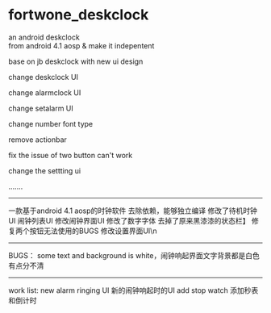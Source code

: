 fortwone_deskclock   
==================    
an android deskclock    
from android 4.1 aosp & make it indepentent   

base on jb deskclock with new ui design   

change deskclock UI

change alarmclock UI

change setalarm UI

change number font type

remove actionbar

fix the issue of two button can't work

change the settting ui

.......
**************************************************


一款基于android 4.1 aosp的时钟软件
去除依赖，能够独立编译
修改了待机时钟UI
闹钟列表UI
修改闹钟界面UI
修改了数字字体
去掉了原来黑漆漆的状态栏】
修复两个按钮无法使用的BUGS
修改设置界面UI\n
*****************************************************


BUGS：
some text and background is white，闹钟响起界面文字背景都是白色有点分不清
*******************************************************


work list:
new alarm ringing UI  新的闹钟响起时的UI
add stop watch 添加秒表和倒计时





